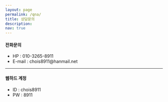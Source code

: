 ```yaml
---
layout: page
permalink: /qna/
title: 상담문의
description: 
nav: true
---
```


#### 전화문의
<ul>
	<li>HP : 010-3265-8911</li>
	<li>E-mail : chois8911@hanmail.net</li>
</ul>

***

#### 웹하드 계정
<ul>
	<li>ID : chois8911</li>
	<li>PW : 8911</li>
</ul>
